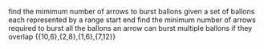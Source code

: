 find the mimimum number of arrows to burst ballons
given a set of ballons each represented by a range start end find the minimum number of arrows required to burst all the ballons an arrow can burst multiple ballons if they overlap
{{10,6},{2,8},{1,6},{7,12}}
